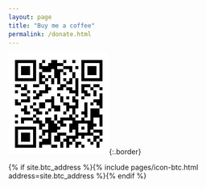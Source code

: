 ```yaml
---
layout: page
title: "Buy me a coffee"
permalink: /donate.html
---
```


![bitcoin address](/images/btca.png){:.border}

{% if site.btc_address %}{% include pages/icon-btc.html address=site.btc_address %}{% endif %}